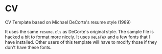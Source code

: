 # CV
CV Template based on Michael DeCorte's resume style (1989)

It uses the same `resume.cls` as DeCorte's original style. The sample file is hacked a bit to format more nicely. It uses `XeLaTeX` and a few fonts that I have installed. Other users of this template will have to modify those if they don't have these fonts.
